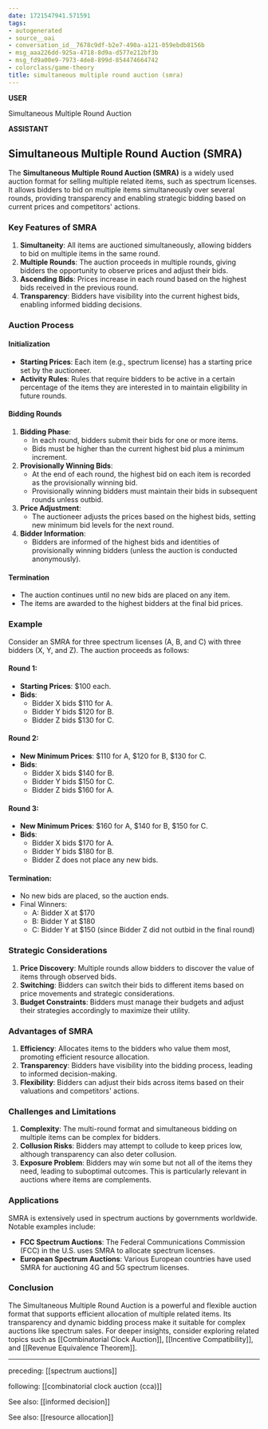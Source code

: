 ```yaml
---
date: 1721547941.571591
tags:
- autogenerated
- source__oai
- conversation_id__7678c9df-b2e7-490a-a121-059ebdb8156b
- msg_aaa226dd-925a-4718-8d9a-d577e212bf3b
- msg_fd9a00e9-7973-4de8-899d-854474664742
- colorclass/game-theory
title: simultaneous multiple round auction (smra)
---
```


**USER**

Simultaneous Multiple Round Auction


**ASSISTANT**

## Simultaneous Multiple Round Auction (SMRA)

The **Simultaneous Multiple Round Auction (SMRA)** is a widely used auction format for selling multiple related items, such as spectrum licenses. It allows bidders to bid on multiple items simultaneously over several rounds, providing transparency and enabling strategic bidding based on current prices and competitors' actions.

### Key Features of SMRA

1. **Simultaneity**: All items are auctioned simultaneously, allowing bidders to bid on multiple items in the same round.
2. **Multiple Rounds**: The auction proceeds in multiple rounds, giving bidders the opportunity to observe prices and adjust their bids.
3. **Ascending Bids**: Prices increase in each round based on the highest bids received in the previous round.
4. **Transparency**: Bidders have visibility into the current highest bids, enabling informed bidding decisions.

### Auction Process

#### Initialization

- **Starting Prices**: Each item (e.g., spectrum license) has a starting price set by the auctioneer.
- **Activity Rules**: Rules that require bidders to be active in a certain percentage of the items they are interested in to maintain eligibility in future rounds.

#### Bidding Rounds

1. **Bidding Phase**:
   - In each round, bidders submit their bids for one or more items.
   - Bids must be higher than the current highest bid plus a minimum increment.
2. **Provisionally Winning Bids**:
   - At the end of each round, the highest bid on each item is recorded as the provisionally winning bid.
   - Provisionally winning bidders must maintain their bids in subsequent rounds unless outbid.
3. **Price Adjustment**:
   - The auctioneer adjusts the prices based on the highest bids, setting new minimum bid levels for the next round.
4. **Bidder Information**:
   - Bidders are informed of the highest bids and identities of provisionally winning bidders (unless the auction is conducted anonymously).

#### Termination

- The auction continues until no new bids are placed on any item.
- The items are awarded to the highest bidders at the final bid prices.

### Example

Consider an SMRA for three spectrum licenses (A, B, and C) with three bidders (X, Y, and Z). The auction proceeds as follows:

#### Round 1:
- **Starting Prices**: $100 each.
- **Bids**: 
  - Bidder X bids $110 for A.
  - Bidder Y bids $120 for B.
  - Bidder Z bids $130 for C.

#### Round 2:
- **New Minimum Prices**: $110 for A, $120 for B, $130 for C.
- **Bids**:
  - Bidder X bids $140 for B.
  - Bidder Y bids $150 for C.
  - Bidder Z bids $160 for A.

#### Round 3:
- **New Minimum Prices**: $160 for A, $140 for B, $150 for C.
- **Bids**:
  - Bidder X bids $170 for A.
  - Bidder Y bids $180 for B.
  - Bidder Z does not place any new bids.

#### Termination:
- No new bids are placed, so the auction ends.
- Final Winners:
  - A: Bidder X at $170
  - B: Bidder Y at $180
  - C: Bidder Y at $150 (since Bidder Z did not outbid in the final round)

### Strategic Considerations

1. **Price Discovery**: Multiple rounds allow bidders to discover the value of items through observed bids.
2. **Switching**: Bidders can switch their bids to different items based on price movements and strategic considerations.
3. **Budget Constraints**: Bidders must manage their budgets and adjust their strategies accordingly to maximize their utility.

### Advantages of SMRA

1. **Efficiency**: Allocates items to the bidders who value them most, promoting efficient resource allocation.
2. **Transparency**: Bidders have visibility into the bidding process, leading to informed decision-making.
3. **Flexibility**: Bidders can adjust their bids across items based on their valuations and competitors' actions.

### Challenges and Limitations

1. **Complexity**: The multi-round format and simultaneous bidding on multiple items can be complex for bidders.
2. **Collusion Risks**: Bidders may attempt to collude to keep prices low, although transparency can also deter collusion.
3. **Exposure Problem**: Bidders may win some but not all of the items they need, leading to suboptimal outcomes. This is particularly relevant in auctions where items are complements.

### Applications

SMRA is extensively used in spectrum auctions by governments worldwide. Notable examples include:

- **FCC Spectrum Auctions**: The Federal Communications Commission (FCC) in the U.S. uses SMRA to allocate spectrum licenses.
- **European Spectrum Auctions**: Various European countries have used SMRA for auctioning 4G and 5G spectrum licenses.

### Conclusion

The Simultaneous Multiple Round Auction is a powerful and flexible auction format that supports efficient allocation of multiple related items. Its transparency and dynamic bidding process make it suitable for complex auctions like spectrum sales. For deeper insights, consider exploring related topics such as [[Combinatorial Clock Auction]], [[Incentive Compatibility]], and [[Revenue Equivalence Theorem]].


---

preceding: [[spectrum auctions]]  


following: [[combinatorial clock auction (cca)]]

See also: [[informed decision]]


See also: [[resource allocation]]